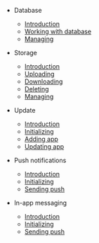 - Database

  - [Introduction](documents/database#clorabase-database)
  - [Working with database](documents/database#working-with-database)
  - [Managing](documents/database#managing-database)

- Storage

  - [Introduction](documents/storage#clorabase-storage)
  - [Uploading](documents/storage#uploading-file-to-storage)
  - [Downloading](documents/storage#downloading-file-from-storage)
  - [Deleting](documents/storage#deleting-file)
  - [Managing](documents/storage#managing-storage)



- Update

  - [Introduction](documents/update#in-app-updates)
  - [Initializing](documents/update#initializing-the-class)
  - [Adding app](documents/update#adding-app-in-clorabase)
  - [Updating app](documents/update#incrementing-app-version)



- Push notifications

  - [Introduction](documents/push#push-notification)
  - [Initializing](documents/push#initializing)
  - [Sending push](documents/push#sending-push-notifiction)


- In-app messaging

  - [Introduction](documents/inapp#in-app-messaging)
  - [Initializing](documents/inapp#initializing)
  - [Sending push](documents/inapp#sending-in-app-message)

